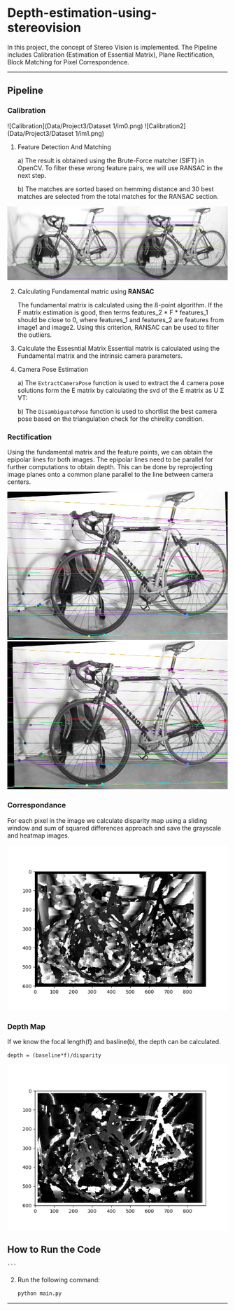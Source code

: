 # Depth-estimation-using-stereovision
In this project, the concept of Stereo Vision is implemented. The Pipeline includes Calibration (Estimation of Essential Matrix), Plane Rectification, Block Matching for Pixel Correspondence. 

---
## Pipeline

### Calibration
![Calibration](Data/Project3/Dataset 1/im0.png)
![Calibration2](Data/Project3/Dataset 1/im1.png)


1) Feature Detection And Matching

    a) The result is obtained using the Brute-Force matcher (SIFT) in OpenCV.  To filter these wrong feature pairs, we will use RANSAC in the next step.

    b) The matches are sorted based on hemming distance and 30 best matches are
    selected from the total matches for the RANSAC section.


![Calibration](images/images_with_matching_keypoints.png)

2) Calculating Fundamental matric using **RANSAC**

    The fundamental matrix is calculated using the 8-point algorithm. If the F matrix estimation is good, then terms features_2 * F * features_1 should be close to 0, where features_1 and features_2 are features from image1 and image2. Using this criterion, RANSAC can be used to filter the outliers.

3) Calculate the Essesntial Matrix
    Essential matrix is calculated using the Fundamental matrix and the intrinsic
    camera parameters.

4) Camera Pose Estimation

    a) The `ExtractCameraPose` function is used to extract the 4 camera pose solutions form the E matrix by
    calculating the svd of the E matrix as U Σ VT:

    b) The `DisambiguatePose` function is used to shortlist the best camera pose based on the triangulation check
    for the chirelity condition.

### Rectification
Using the fundamental matrix and the feature points, we can obtain the epipolar lines for both images. The epipolar lines need to be parallel for further computations to obtain depth. This can be done by reprojecting image planes onto a common plane parallel to the line between camera centers.

![Rectification](images/left_image.png)
![Rectification2](images/right_image.png)

### Correspondance

For each pixel in the image we calculate disparity map using a sliding window and
sum of squared differences approach and save the grayscale and heatmap images. 

![Correspondance](images/disparity_image_gray.png)

### Depth Map
If we know the focal length(f) and basline(b), the depth can be calculated.

    depth = (baseline*f)/disparity

![Depth Map](images/depth_gray.png)

## How to Run the Code
    ```
2) Run the following command:
  
    ```sh
    python main.py
    ```
---


